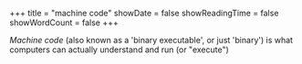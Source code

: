 +++
title = "machine code"
showDate = false
showReadingTime = false
showWordCount = false
+++

*Machine code* (also known as a 'binary executable', or just 'binary') is what computers can actually understand and run (or "execute")